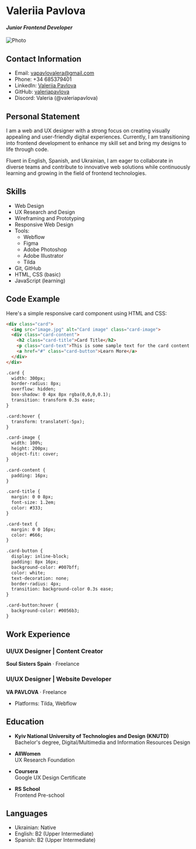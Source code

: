 # Valeriia Pavlova
#### *Junior Frontend Developer*

![Photo](https://drive.google.com/file/d/1yUmd3FatYpNPSDyMF_kObYVLsq1sMHvG/view?usp=sharing "Valeria")

## Contact Information
- Email: vapavlovalera@gmail.com
- Phone: +34 685379401
- LinkedIn: [Valeriia Pavlova](https://www.linkedin.com/in/pavlova-valeriia/)
- GitHub: [valeriapavlova](https://github.com/valeriapavlova)
- Discord: Valeria (@valeriapavlova)

## Personal Statement
I am a web and UX designer with a strong focus on creating visually appealing and user-friendly digital experiences. Currently, I am transitioning into frontend development to enhance my skill set and bring my designs to life through code. 

Fluent in English, Spanish, and Ukrainian, I am eager to collaborate in diverse teams and contribute to innovative web solutions while continuously learning and growing in the field of frontend technologies.

## Skills
- Web Design
- UX Research and Design
- Wireframing and Prototyping
- Responsive Web Design
- Tools:
  - Webflow
  - Figma
  - Adobe Photoshop
  - Adobe Illustrator
  - Tilda
- Git, GitHub
- HTML, CSS (basic)
- JavaScript (learning)

## Code Example

Here's a simple responsive card component using HTML and CSS:

```html
<div class="card">
  <img src="image.jpg" alt="Card image" class="card-image">
  <div class="card-content">
    <h2 class="card-title">Card Title</h2>
    <p class="card-text">This is some sample text for the card content.</p>
    <a href="#" class="card-button">Learn More</a>
  </div>
</div>

.card {
  width: 300px;
  border-radius: 8px;
  overflow: hidden;
  box-shadow: 0 4px 8px rgba(0,0,0,0.1);
  transition: transform 0.3s ease;
}

.card:hover {
  transform: translateY(-5px);
}

.card-image {
  width: 100%;
  height: 200px;
  object-fit: cover;
}

.card-content {
  padding: 16px;
}

.card-title {
  margin: 0 0 8px;
  font-size: 1.2em;
  color: #333;
}

.card-text {
  margin: 0 0 16px;
  color: #666;
}

.card-button {
  display: inline-block;
  padding: 8px 16px;
  background-color: #007bff;
  color: white;
  text-decoration: none;
  border-radius: 4px;
  transition: background-color 0.3s ease;
}

.card-button:hover {
  background-color: #0056b3;
}
```

## Work Experience

### UI/UX Designer | Content Creator
**Soul Sisters Spain** · Freelance

### UI/UX Designer | Website Developer
**VA PAVLOVA** · Freelance
- Platforms: Tilda, Webflow

## Education

- **Kyiv National University of Technologies and Design (KNUTD)**  
  Bachelor's degree, Digital/Multimedia and Information Resources Design

- **AllWomen**  
  UX Research Foundation

- **Coursera**  
  Google UX Design Certificate

- **RS School**  
  Frontend Pre-school

## Languages

- Ukrainian: Native
- English: B2 (Upper Intermediate)
- Spanish: B2 (Upper Intermediate)
